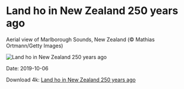 # Land ho in New Zealand 250 years ago

Aerial view of Marlborough Sounds, New Zealand (© Mathias Ortmann/Getty Images)

![Land ho in New Zealand 250 years ago](https://bing.com/th?id=OHR.MarlboroughSounds_EN-US4987811847_UHD.jpg&rf=LaDigue_UHD.jpg&pid=hp&w=1024&h=576)

Date: 2019-10-06

Download 4k: [Land ho in New Zealand 250 years ago](https://bing.com/th?id=OHR.MarlboroughSounds_EN-US4987811847_UHD.jpg&rf=LaDigue_UHD.jpg&pid=hp&w=3840&h=2160)

